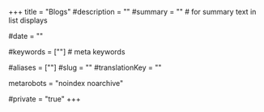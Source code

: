 +++
title = "Blogs"
#description = ""
#summary = ""    # for summary text in list displays

#date = ""

#keywords = [""]   # meta keywords

#aliases = [""]
#slug = ""
#translationKey = ""

metarobots = "noindex noarchive"

#private = "true"
+++
